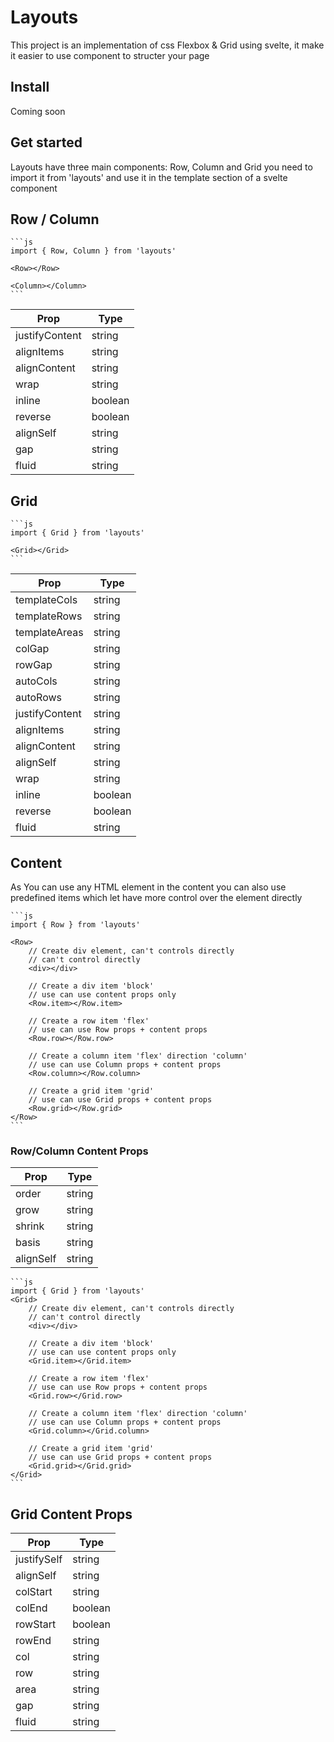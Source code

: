 # Layouts

This project is an implementation of css Flexbox & Grid using svelte, it make it easier to use component to structer your page

## Install

Coming soon

## Get started

Layouts have three main components: Row, Column and Grid you need to import it from 'layouts' and use it in the template section of a svelte component

## Row / Column

    ```js
    import { Row, Column } from 'layouts'

    <Row></Row>

    <Column></Column>
    ```

| Prop           | Type    |
| -------------- | ------- |
| justifyContent | string  |
| alignItems     | string  |
| alignContent   | string  |
| wrap           | string  |
| inline         | boolean |
| reverse        | boolean |
| alignSelf      | string  |
| gap            | string  |
| fluid          | string  |

## Grid

    ```js
    import { Grid } from 'layouts'

    <Grid></Grid>
    ```

| Prop           | Type    |
| -------------- | ------- |
| templateCols   | string  |
| templateRows   | string  |
| templateAreas  | string  |
| colGap         | string  |
| rowGap         | string  |
| autoCols       | string  |
| autoRows       | string  |
| justifyContent | string  |
| alignItems     | string  |
| alignContent   | string  |
| alignSelf      | string  |
| wrap           | string  |
| inline         | boolean |
| reverse        | boolean |
| fluid          | string  |

## Content

As You can use any HTML element in the content you can also use predefined items which let have more control over the element directly

    ```js
    import { Row } from 'layouts'

    <Row>
        // Create div element, can't controls directly
        // can't control directly
        <div></div>

        // Create a div item 'block'
        // use can use content props only
        <Row.item></Row.item>

        // Create a row item 'flex'
        // use can use Row props + content props
        <Row.row></Row.row>

        // Create a column item 'flex' direction 'column'
        // use can use Column props + content props
        <Row.column></Row.column>

        // Create a grid item 'grid'
        // use can use Grid props + content props
        <Row.grid></Row.grid>
    </Row>
    ```

### Row/Column Content Props

| Prop      | Type   |
| --------- | ------ |
| order     | string |
| grow      | string |
| shrink    | string |
| basis     | string |
| alignSelf | string |

    ```js
    import { Grid } from 'layouts'
    <Grid>
        // Create div element, can't controls directly
        // can't control directly
        <div></div>

        // Create a div item 'block'
        // use can use content props only
        <Grid.item></Grid.item>

        // Create a row item 'flex'
        // use can use Row props + content props
        <Grid.row></Grid.row>

        // Create a column item 'flex' direction 'column'
        // use can use Column props + content props
        <Grid.column></Grid.column>

        // Create a grid item 'grid'
        // use can use Grid props + content props
        <Grid.grid></Grid.grid>
    </Grid>
    ```

## Grid Content Props

| Prop        | Type    |
| ----------- | ------- |
| justifySelf | string  |
| alignSelf   | string  |
| colStart    | string  |
| colEnd      | boolean |
| rowStart    | boolean |
| rowEnd      | string  |
| col         | string  |
| row         | string  |
| area        | string  |
| gap         | string  |
| fluid       | string  |
